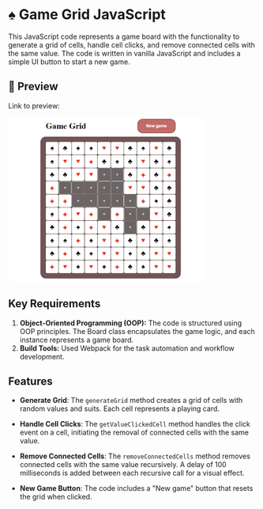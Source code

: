# ♠️ Game Grid JavaScript

This JavaScript code represents a game board with the functionality to generate a grid of cells, handle cell clicks, and remove connected cells with the same value. The code is written in vanilla JavaScript and includes a simple UI button to start a new game.

## 🚀 Preview

Link to preview:

<img src="./src/app/image/image-1.png" alt="Alt text" width="400" height="333" />

## Key Requirements

1. **Object-Oriented Programming (OOP):** The code is structured using OOP principles. The Board class encapsulates the game logic, and each instance represents a game board.
1. **Build Tools:** Used Webpack for the task automation and workflow development.

## Features

- **Generate Grid**: The `generateGrid` method creates a grid of cells with random values and suits. Each cell represents a playing card.

- **Handle Cell Clicks**: The `getValueClickedCell` method handles the click event on a cell, initiating the removal of connected cells with the same value.

- **Remove Connected Cells**: The `removeConnectedCells` method removes connected cells with the same value recursively. A delay of 100 milliseconds is added between each recursive call for a visual effect.

- **New Game Button**: The code includes a "New game" button that resets the grid when clicked.
